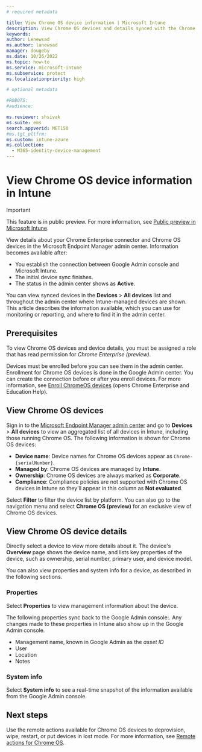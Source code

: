```yaml
---
# required metadata

title: View Chrome OS device information | Microsoft Intune  
description: View Chrome OS devices and details synced with the Chrome Enterprise connector.  
keywords:
author: Lenewsad
ms.author: lanewsad
manager: dougeby
ms.date: 10/26/2022  
ms.topic: how-to
ms.service: microsoft-intune
ms.subservice: protect
ms.localizationpriority: high

# optional metadata

#ROBOTS:
#audience:

ms.reviewer: shsivak
ms.suite: ems
search.appverid: MET150
#ms.tgt_pltfrm:
ms.custom: intune-azure
ms.collection: 
  - M365-identity-device-management
---
```


# View Chrome OS device information in Intune    

> [!IMPORTANT]
> This feature is in public preview. For more information, see [Public preview in Microsoft Intune](../fundamentals/public-preview.md).   

View details about your Chrome Enterprise connector and Chrome OS devices in the Microsoft Endpoint Manager admin center. Information becomes available after:  

* You establish the connection between Google Admin console and Microsoft Intune.
* The initial device sync finishes. 
* The status in the admin center shows as **Active**.   

You can view synced devices in the **Devices** > **All devices** list and throughout the admin center where Intune-managed devices are shown. This article describes the information available, which you can use for monitoring or reporting, and where to find it in the admin center.  

## Prerequisites  

To view Chrome OS devices and device details, you must be assigned a role that has read permission for *Chrome Enterprise (preview)*.  

Devices must be enrolled before you can see them in the admin center. Enrollment for Chrome OS devices is done in the Google Admin center. You can create the connection before or after you enroll devices. For more information, see [Enroll ChromeOS devices](https://support.google.com/chrome/a/answer/1360534) (opens Chrome Enterprise and Education Help).

## View Chrome OS devices  
Sign in to the [Microsoft Endpoint Manager admin center](https://go.microsoft.com/fwlink/?linkid=2109431) and go to **Devices** > **All devices** to view an aggregated list of all devices in Intune, including those running Chrome OS.  The following information is shown for Chrome OS devices: 

* **Device name**: Device names for Chrome OS devices appear as `Chrome- {serialNumber}`. 
* **Managed by**: Chrome OS devices are managed by **Intune**. 
* **Ownership**: Chrome OS devices are always marked as **Corporate**.  
* **Compliance**: Compliance policies are not supported with Chrome OS devices in Intune so they'll appear in this column as **Not evaluated**.  

Select **Filter** to filter the device list by platform. You can also go to the navigation menu and select **Chrome OS (preview)** for an exclusive view of Chrome OS devices.    

## View Chrome OS device details  
Directly select a device to view more details about it. The device's **Overview** page shows the device name, and lists key properties of the device, such as ownership, serial number, primary user, and device model. 

You can also view properties and system info for a device, as described in the following sections.  

### Properties  
Select **Properties** to view management information about the device. 

The following properties sync back to the Google Admin console:. Any changes made to these properties in Intune also show up in the Google Admin console.  

* Management name, known in Google Admin as the *asset ID*      
* User  
* Location  
* Notes  
### System info  
Select **System info** to see a real-time snapshot of the information available from the Google Admin console.  

## Next steps  
Use the remote actions available for Chrome OS devices to deprovision, wipe, restart, or put devices in lost mode. For more information, see [Remote actions for Chrome OS](chrome-enterprise-remote-actions.md).  